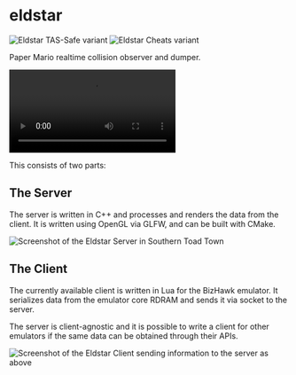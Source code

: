 # eldstar

![Eldstar TAS-Safe variant](eldstar_server/resources/images/eldstar_tassafe_128.png) ![Eldstar Cheats variant](eldstar_server/resources/images/eldstar_cheats_128.png)

Paper Mario realtime collision observer and dumper.

![Demo of framedump with UI enabled](.github/resources/demo.mp4)

This consists of two parts:

## The Server

The server is written in C++ and processes and renders the data from the client. It is written using OpenGL via GLFW, and can be built with CMake.

![Screenshot of the Eldstar Server in Southern Toad Town](.github/resources/server_screenshot.png)

## The Client

The currently available client is written in Lua for the BizHawk emulator.
It serializes data from the emulator core RDRAM and sends it via socket to the server.

The server is client-agnostic and it is possible to write a client for other emulators if the same data can be obtained through their APIs.

![Screenshot of the Eldstar Client sending information to the server as above](.github/resources/client_screenshot.png)
